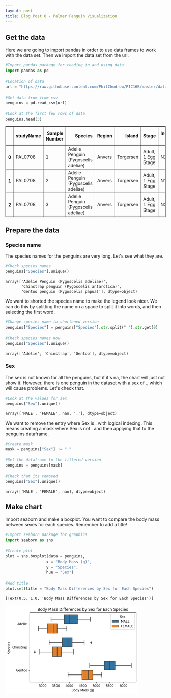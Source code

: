 ```yaml
---
layout: post
title: Blog Post 0 - Palmer Penguin Visualization
---
```


## Get the data

Here we are going to import pandas in order to use data frames to work with the data set. Then we import the data set from the url.


```python
#Import pandas package for reading in and using data
import pandas as pd

#Location of data
url = "https://raw.githubusercontent.com/PhilChodrow/PIC16B/master/datasets/palmer_penguins.csv"

#Get data from from csv
penguins = pd.read_csv(url)

#Look at the first few rows of data
penguins.head(3)
```




<div>
<style scoped>
    .dataframe tbody tr th:only-of-type {
        vertical-align: middle;
    }

    .dataframe tbody tr th {
        vertical-align: top;
    }

    .dataframe thead th {
        text-align: right;
    }
</style>
<table border="1" class="dataframe">
  <thead>
    <tr style="text-align: right;">
      <th></th>
      <th>studyName</th>
      <th>Sample Number</th>
      <th>Species</th>
      <th>Region</th>
      <th>Island</th>
      <th>Stage</th>
      <th>Individual ID</th>
      <th>Clutch Completion</th>
      <th>Date Egg</th>
      <th>Culmen Length (mm)</th>
      <th>Culmen Depth (mm)</th>
      <th>Flipper Length (mm)</th>
      <th>Body Mass (g)</th>
      <th>Sex</th>
      <th>Delta 15 N (o/oo)</th>
      <th>Delta 13 C (o/oo)</th>
      <th>Comments</th>
    </tr>
  </thead>
  <tbody>
    <tr>
      <th>0</th>
      <td>PAL0708</td>
      <td>1</td>
      <td>Adelie Penguin (Pygoscelis adeliae)</td>
      <td>Anvers</td>
      <td>Torgersen</td>
      <td>Adult, 1 Egg Stage</td>
      <td>N1A1</td>
      <td>Yes</td>
      <td>11/11/07</td>
      <td>39.1</td>
      <td>18.7</td>
      <td>181.0</td>
      <td>3750.0</td>
      <td>MALE</td>
      <td>NaN</td>
      <td>NaN</td>
      <td>Not enough blood for isotopes.</td>
    </tr>
    <tr>
      <th>1</th>
      <td>PAL0708</td>
      <td>2</td>
      <td>Adelie Penguin (Pygoscelis adeliae)</td>
      <td>Anvers</td>
      <td>Torgersen</td>
      <td>Adult, 1 Egg Stage</td>
      <td>N1A2</td>
      <td>Yes</td>
      <td>11/11/07</td>
      <td>39.5</td>
      <td>17.4</td>
      <td>186.0</td>
      <td>3800.0</td>
      <td>FEMALE</td>
      <td>8.94956</td>
      <td>-24.69454</td>
      <td>NaN</td>
    </tr>
    <tr>
      <th>2</th>
      <td>PAL0708</td>
      <td>3</td>
      <td>Adelie Penguin (Pygoscelis adeliae)</td>
      <td>Anvers</td>
      <td>Torgersen</td>
      <td>Adult, 1 Egg Stage</td>
      <td>N2A1</td>
      <td>Yes</td>
      <td>11/16/07</td>
      <td>40.3</td>
      <td>18.0</td>
      <td>195.0</td>
      <td>3250.0</td>
      <td>FEMALE</td>
      <td>8.36821</td>
      <td>-25.33302</td>
      <td>NaN</td>
    </tr>
  </tbody>
</table>
</div>



## Prepare the data

### Species name

The species names for the penguins are very long. Let's see what they are.


```python
#Check species names
penguins["Species"].unique()
```




    array(['Adelie Penguin (Pygoscelis adeliae)',
           'Chinstrap penguin (Pygoscelis antarctica)',
           'Gentoo penguin (Pygoscelis papua)'], dtype=object)



We want to shorted the species name to make the legend look nicer. We can do this by splitting the name on a space to split it into words, and then selecting the first word.


```python
#Change species name to shortened version
penguins["Species"] = penguins["Species"].str.split(" ").str.get(0)

#Check species names now
penguins["Species"].unique()
```




    array(['Adelie', 'Chinstrap', 'Gentoo'], dtype=object)



### Sex

The sex is not known for all the penguins, but if it's na, the chart will just not show it. However, there is one penguin in the dataset with a sex of ., which will cause problems. Let's check that.


```python
#Look at the values for sex
penguins["Sex"].unique()
```




    array(['MALE', 'FEMALE', nan, '.'], dtype=object)



We want to remove the entry where Sex is . with logical indexing. This means creating a mask where Sex is not . and then applying that to the penguins dataframe.


```python
#Create mask
mask = penguins["Sex"] != "."

#Set the dataframe to the filtered version
penguins = penguins[mask]

#Check that its removed
penguins["Sex"].unique()
```




    array(['MALE', 'FEMALE', nan], dtype=object)



## Make chart

Import seaborn and make a boxplot. You want to compare the body mass between sexes for each species. Remember to add a title!


```python
#Import seaborn package for graphics
import seaborn as sns

#Create plot
plot = sns.boxplot(data = penguins,
                  x = "Body Mass (g)",
                  y = "Species",
                  hue = "Sex")

#Add title
plot.set(title = "Body Mass Differences by Sex for Each Species")
```




    [Text(0.5, 1.0, 'Body Mass Differences by Sex for Each Species')]





![output_12_1.png](/images/output_12_1.png)
